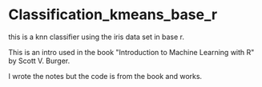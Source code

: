 # Classification_kmeans_base_r
this is a knn classifier using the iris data set in base r. 

This is an intro used in the book "Introduction to Machine Learning with R" by Scott V. Burger. 

I wrote the notes but the code is from the book and works. 
